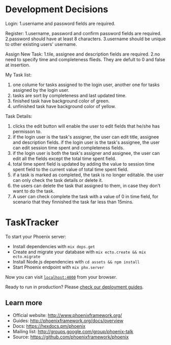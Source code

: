# Development Decisions
Login:
 1.username and password fields are required.
 
Register:
 1.username, password and confirm password fields are required.
 2.password should have at least 8 characters.
 3.username should be unique to other existing users' username.
 
 Assign New Task:
  1.tile, assignee and description fields are required.
  2.no need to specify time and completeness flieds. They are 
    defult to 0 and false at insertion.
  
 My Task list:
  1. one colume for tasks assigned to the login user,
     another one for tasks assigned by the login user.
  2. tasks are sort by completeness and last updated time.
  3. finished task have background color of green.
  4. unfinished task have background color of yellow.
  
  Task Details:
   1. clicks the edit button will enable the user to edit fields
      that he/she has permisson to.
   2. if the login user is the task's assigner, the user can edit
      title, assignee and description fields.
      if the login user is the task's assignee, the user can edit
      session time spent and completeness fields.
   3. if the login user is both the task's assigner and assignee, 
      the user can edit all the fields except the total time spent
      field.
   4. total time spent field is updated by adding the value to session
      time spent field to the current value of total time spent field.
   5. if a task is marked as completed, the task is no longer editable.
      the user can only check the task details or delete it.
   6. the users can delete the task that assigned to them, in case they don't 
      want to do the task.
   7. A user can check complete the task with a value of 0 in time field,
      for scenario that they finnished the task far less than 15mins.
 



# TaskTracker

To start your Phoenix server:

  * Install dependencies with `mix deps.get`
  * Create and migrate your database with `mix ecto.create && mix ecto.migrate`
  * Install Node.js dependencies with `cd assets && npm install`
  * Start Phoenix endpoint with `mix phx.server`

Now you can visit [`localhost:4000`](http://localhost:4000) from your browser.

Ready to run in production? Please [check our deployment guides](http://www.phoenixframework.org/docs/deployment).

## Learn more

  * Official website: http://www.phoenixframework.org/
  * Guides: http://phoenixframework.org/docs/overview
  * Docs: https://hexdocs.pm/phoenix
  * Mailing list: http://groups.google.com/group/phoenix-talk
  * Source: https://github.com/phoenixframework/phoenix

